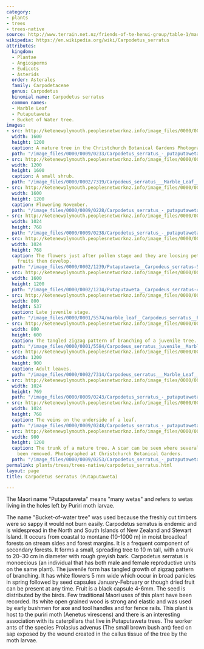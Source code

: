 ```yaml
---
category:
- plants
- trees
- trees-native
source: http://www.terrain.net.nz/friends-of-te-henui-group/table-1/marble-leaf-putuputuweta.html
wikipedia: https://en.wikipedia.org/wiki/Carpodetus_serratus
attributes:
  kingdom:
  - Plantae
  - Angiosperms
  - Eudicots
  - Asterids
  order: Asterales
  family: Carpodetaceae
  genus: Carpodetus
  binomial name: Carpodetus serratus
  common names:
  - Marble Leaf
  - Putaputaweta
  - Bucket of Water tree.
images:
- src: http://ketenewplymouth.peoplesnetworknz.info/image_files/0000/0009/0233/Carpodetus_serratus_-_putaputaweta__marbleleaf-001.JPG
  width: 1600
  height: 1200
  caption: A mature tree in the Christchurch Botanical Gardens Photographed November.
  path: "/image_files/0000/0009/0233/Carpodetus_serratus_-_putaputaweta__marbleleaf-001.JPG"
- src: http://ketenewplymouth.peoplesnetworknz.info/image_files/0000/0002/7319/Carpodeus_serratus___Marble_Leaf__Putaputaweta_-003.JPG
  width: 1200
  height: 1600
  caption: A small shrub.
  path: "/image_files/0000/0002/7319/Carpodeus_serratus___Marble_Leaf__Putaputaweta_-003.JPG"
- src: http://ketenewplymouth.peoplesnetworknz.info/image_files/0000/0009/0228/Carpodetus_serratus_-_putaputaweta__marbleleaf.JPG
  width: 1600
  height: 1200
  caption: Flowering November.
  path: "/image_files/0000/0009/0228/Carpodetus_serratus_-_putaputaweta__marbleleaf.JPG"
- src: http://ketenewplymouth.peoplesnetworknz.info/image_files/0000/0009/0238/Carpodetus_serratus_-_putaputaweta__marbleleaf-002.JPG
  width: 1024
  height: 768
  path: "/image_files/0000/0009/0238/Carpodetus_serratus_-_putaputaweta__marbleleaf-002.JPG"
- src: http://ketenewplymouth.peoplesnetworknz.info/image_files/0000/0002/1239/Putaputaweta__Carpodeus_serratus-5.JPG
  width: 1024
  height: 768
  caption: The flowers just after pollen stage and they are loosing petals. Black
    fruits then develop.
  path: "/image_files/0000/0002/1239/Putaputaweta__Carpodeus_serratus-5.JPG"
- src: http://ketenewplymouth.peoplesnetworknz.info/image_files/0000/0002/1234/Putaputaweta__Carpodeus_serratus-4.JPG
  width: 1600
  height: 1200
  path: "/image_files/0000/0002/1234/Putaputaweta__Carpodeus_serratus-4.JPG"
- src: http://ketenewplymouth.peoplesnetworknz.info/image_files/0000/0001/5574/marble_leaf__Carpodeus_serratus__Putuputuweta-4.JPG
  width: 800
  height: 537
  caption: Late juvenile stage.
  path: "/image_files/0000/0001/5574/marble_leaf__Carpodeus_serratus__Putuputuweta-4.JPG"
- src: http://ketenewplymouth.peoplesnetworknz.info/image_files/0000/0001/5584/Carpodeus_serratus_juvenile__Marble_Leaf__Putuputuweta.-2.JPG
  width: 800
  height: 600
  caption: The tangled zigzag pattern of branching of a juvenile tree.
  path: "/image_files/0000/0001/5584/Carpodeus_serratus_juvenile__Marble_Leaf__Putuputuweta.-2.JPG"
- src: http://ketenewplymouth.peoplesnetworknz.info/image_files/0000/0002/7314/Carpodeus_serratus___Marble_Leaf__Putaputaweta_-001.JPG
  width: 1200
  height: 900
  caption: Adult leaves.
  path: "/image_files/0000/0002/7314/Carpodeus_serratus___Marble_Leaf__Putaputaweta_-001.JPG"
- src: http://ketenewplymouth.peoplesnetworknz.info/image_files/0000/0009/0243/Carpodetus_serratus_-_putaputaweta__marbleleaf-003.JPG
  width: 1024
  height: 769
  path: "/image_files/0000/0009/0243/Carpodetus_serratus_-_putaputaweta__marbleleaf-003.JPG"
- src: http://ketenewplymouth.peoplesnetworknz.info/image_files/0000/0009/0248/Carpodetus_serratus_-_putaputaweta__marbleleaf-004.JPG
  width: 1024
  height: 768
  caption: The veins on the underside of a leaf.
  path: "/image_files/0000/0009/0248/Carpodetus_serratus_-_putaputaweta__marbleleaf-004.JPG"
- src: http://ketenewplymouth.peoplesnetworknz.info/image_files/0000/0009/0253/Carpodetus_serratus_-_putaputaweta__marbleleaf-005.JPG
  width: 900
  height: 1200
  caption: The trunk of a mature tree. A scar can be seen where several limbs have
    been removed. Photographed at Christchurch Botanical Gardens.
  path: "/image_files/0000/0009/0253/Carpodetus_serratus_-_putaputaweta__marbleleaf-005.JPG"
permalink: plants/trees/trees-native/carpodetus_serratus.html
layout: page
title: Carpodetus serratus (Putaputaweta)

---
```

The Maori name "Putaputaweta" means "many wetas" and refers to wetas living in the holes left by Puriri moth larvae.

The name "Bucket-of-water tree" was used because the freshly cut timbers were so sappy it would not burn easily.
Carpodetus serratus is endemic and is widespread in the North and South Islands of New Zealand and Stewart Island. It occurs from coastal to montane (10-1000 m) in moist broadleaf forests on stream sides and forest margins. It is a frequent component of secondary forests. It forms a small, spreading tree to 10 m tall, with a trunk to 20–30 cm in diameter with rough greyish bark.
Carpodetus serratus is monoecious (an individual that has both male and female reproductive units on the same plant). The juvenile form has tangled growth of zigzag pattern of branching. It has white flowers 5 mm wide which occur in broad panicles in spring followed by seed capsules January-February or though dried fruit can be present at any time. Fruit is a black capsule 4-6mm. The seed is distributed by the birds.
Few traditional Maori uses of this plant have been recorded. Its white open grained wood is strong and elastic and was used by early bushmen for axe and tool handles and for fence rails.
This plant is host to the puriri moth (Aenetus virescens) and there is an interesting association with its caterpillars that live in Putaputaweta trees. The worker ants of the species Prolasius advenus (The small brown bush ant) feed on sap exposed by the wound created in the callus tissue of the tree by the moth larvae.
